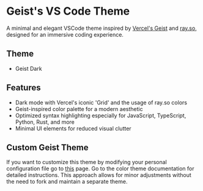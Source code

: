 # Geist's VS Code Theme

A minimal and elegant VSCode theme inspired by [Vercel's Geist](https://vercel.com/geist/colors) and [ray.so](https://www.ray.so/#padding=64&theme=vercel), designed for an immersive coding experience.

## Theme

- Geist Dark

## Features

- Dark mode with Vercel's iconic 'Grid' and the usage of ray.so colors
- Geist-inspired color palette for a modern aesthetic
- Optimized syntax highlighting especially for JavaScript, TypeScript, Python, Rust, and more
- Minimal UI elements for reduced visual clutter

## Custom Geist Theme

If you want to customize this theme by modifying your personal configuration file go to [this](https://code.visualstudio.com/api/extension-guides/color-theme) page. Go to the color theme documentation for detailed instructions. This approach allows for minor adjustments without the need to fork and maintain a separate theme.